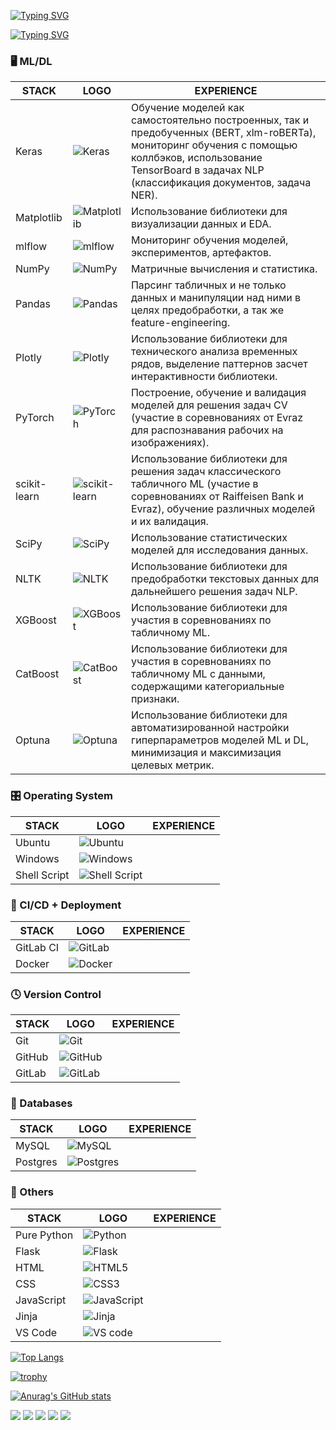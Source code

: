 [![Typing SVG](https://readme-typing-svg.herokuapp.com?font=Fira+Code&pause=1000&random=false&width=1000&lines=Welcome+to+my+dev-page!+I'm+Pavel+-+DS+and+ML+specialist)](https://git.io/typing-svg)

[![Typing SVG](https://readme-typing-svg.herokuapp.com?font=Fira+Code&pause=1000&color=9231F7&random=false&width=650&lines=Here's+is+my+stack+sorted+by+relevancy)](https://git.io/typing-svg)

<h3 id="-mldl">🖥️ ML/DL</h3>

| STACK        | LOGO                                                                                                                            | EXPERIENCE |
|--------------|---------------------------------------------------------------------------------------------------------------------------------|------------|
| Keras        | ![Keras](https://img.shields.io/badge/Keras-%23D00000.svg?style=for-the-badge&logo=Keras&logoColor=white)                       | Обучение моделей как самостоятельно построенных, так и предобученных (BERT, xlm-roBERTa), мониторинг обучения с помощью коллбэков, использование TensorBoard в задачах NLP (классификация документов, задача NER).             |
| Matplotlib   | ![Matplotlib](https://img.shields.io/badge/Matplotlib-%23ffffff.svg?style=for-the-badge&logo=Matplotlib&logoColor=black)        | Использование библиотеки для визуализации данных и EDA.            |
| mlflow       | ![mlflow](https://img.shields.io/badge/mlflow-%23d9ead3.svg?style=for-the-badge&logo=numpy&logoColor=blue)                      | Мониторинг обучения моделей, экспериментов, артефактов.           |
| NumPy        | ![NumPy](https://img.shields.io/badge/numpy-%23013243.svg?style=for-the-badge&logo=numpy&logoColor=white)                       | Матричные вычисления и статистика.           |
| Pandas       | ![Pandas](https://img.shields.io/badge/pandas-%23150458.svg?style=for-the-badge&logo=pandas&logoColor=white)                    | Парсинг табличных и не только данных и манипуляции над ними в целях предобработки, а так же feature-engineering.            |
| Plotly       | ![Plotly](https://img.shields.io/badge/Plotly-%233F4F75.svg?style=for-the-badge&logo=plotly&logoColor=white)                    | Использование библиотеки для технического анализа временных рядов, выделение паттернов засчет интерактивности библиотеки.           |
| PyTorch      | ![PyTorch](https://img.shields.io/badge/PyTorch-%23EE4C2C.svg?style=for-the-badge&logo=PyTorch&logoColor=white)                 | Построение, обучение и валидация моделей для решения задач CV (участие в соревнованиях от Evraz для распознавания рабочих на изображениях).           |
| scikit-learn | ![scikit-learn](https://img.shields.io/badge/scikit--learn-%23F7931E.svg?style=for-the-badge&logo=scikit-learn&logoColor=white) | Использование библиотеки для решения задач классического табличного ML (участие в соревнованиях от Raiffeisen Bank и Evraz), обучение различных моделей и их валидация.           |
| SciPy        | ![SciPy](https://img.shields.io/badge/SciPy-%230C55A5.svg?style=for-the-badge&logo=scipy&logoColor=%white)                      | Использование статистических моделей для исследования данных.           |
| NLTK         | ![NLTK](https://www.educba.com/academy/wp-content/uploads/2019/08/NLTK.png)                                                     | Использование библиотеки для предобработки текстовых данных для дальнейшего решения задач NLP.            |
| XGBoost      | ![XGBoost](https://upload.wikimedia.org/wikipedia/commons/6/69/XGBoost_logo.png?20190625122704)                                                                    | Использование библиотеки для участия в соревнованиях по табличному ML.            |
| CatBoost     | ![CatBoost](https://avatars.mds.yandex.net/get-entity_search/5503081/551872784/S122x122Fit_2x)                                  | Использование библиотеки для участия в соревнованиях по табличному ML с данными, содержащими категориальные признаки.           |
| Optuna       | ![Optuna](https://cdn4.telegram-cdn.org/file/i9-9tSbhvw4S9NKypJ-PWs8UAwCNiBKjLvDc8YS2yY2yEPZOGeqDt3irf49vBInGdSxoWTHv6PlzARBSngO-g7bP3fVbGr14fH6E7-eWb7DPsJS8H61sJN_ObIE3YfWAqEYBkJB_7kSdj2JdY0gT23joyLXOqMb64LAbkTsYyNOFyVGXR0MHMuCGBf19aOdg13y5xz1UCiV8-xIVO1DbyDuLBhq9H3zUN4KzjI1kmUQXChKL8clxMBgtDn62l40LQZT1iliNgl2W7pwpejOM_FNgYGpj5XUuxZk9wNZNAqTQd0GVpKLR2wjZsf-Gmo2o5pC6bbrbiyodsBN-3laJfQ.jpg)   | Использование библиотеки для автоматизированной настройки гиперпараметров моделей ML и DL, минимизация и максимизация целевых метрик. |


<h3 id="-os"> 🎛️ Operating System </h3>

| STACK        | LOGO                                                                                                                       | EXPERIENCE |
|--------------|----------------------------------------------------------------------------------------------------------------------------|------------|
| Ubuntu       | ![Ubuntu](https://img.shields.io/badge/Ubuntu-E95420?style=for-the-badge&logo=ubuntu&logoColor=white)                      |            |
| Windows      | ![Windows](https://img.shields.io/badge/Windows-0078D6?style=for-the-badge&logo=windows&logoColor=white)                   |            |
| Shell Script | ![Shell Script](https://img.shields.io/badge/shell_script-%23121011.svg?style=for-the-badge&logo=gnu-bash&logoColor=white) |            |

<h3 id="-ci"> 🔬 CI/CD + Deployment </h3>

| STACK     | LOGO                                                                                                         | EXPERIENCE |
|-----------|--------------------------------------------------------------------------------------------------------------|------------|
| GitLab CI | ![GitLab](https://img.shields.io/badge/gitlab-%23181717.svg?style=for-the-badge&logo=gitlab&logoColor=white) |            |
| Docker    | ![Docker](https://img.shields.io/badge/docker-%230db7ed.svg?style=for-the-badge&logo=docker&logoColor=white) |            |

<h3 id="-git"> 🕓 Version Control </h3>

| STACK  | LOGO                                                                                                         | EXPERIENCE |
|--------|--------------------------------------------------------------------------------------------------------------|------------|
| Git    | ![Git](https://img.shields.io/badge/git-%23F05033.svg?style=for-the-badge&logo=git&logoColor=white)          |            |
| GitHub | ![GitHub](https://img.shields.io/badge/github-%23121011.svg?style=for-the-badge&logo=github&logoColor=white) |            |
| GitLab | ![GitLab](https://img.shields.io/badge/gitlab-%23181717.svg?style=for-the-badge&logo=gitlab&logoColor=white) |            |

<h3 id="-db"> 💾 Databases </h3>

| STACK    | LOGO                                                                                                                 | EXPERIENCE |
|----------|----------------------------------------------------------------------------------------------------------------------|------------|
| MySQL    | ![MySQL](https://img.shields.io/badge/mysql-%2300f.svg?style=for-the-badge&logo=mysql&logoColor=white)               |            |
| Postgres | ![Postgres](https://img.shields.io/badge/postgres-%23316192.svg?style=for-the-badge&logo=postgresql&logoColor=white) |            |

<h3 id="-db"> 🥅 Others </h3>

| STACK       | LOGO                                                                                                                                   | EXPERIENCE |
|-------------|----------------------------------------------------------------------------------------------------------------------------------------|------------|
| Pure Python | ![Python](https://img.shields.io/badge/python-3670A0?style=for-the-badge&logo=python&logoColor=ffdd54)                                 |            |
| Flask       | ![Flask](https://img.shields.io/badge/flask-%23000.svg?style=for-the-badge&logo=flask&logoColor=white)                                 |            |
| HTML        | ![HTML5](https://img.shields.io/badge/html5-%23E34F26.svg?style=for-the-badge&logo=html5&logoColor=white)                              |            |
| CSS         | ![CSS3](https://img.shields.io/badge/css3-%231572B6.svg?style=for-the-badge&logo=css3&logoColor=white)                                 |            |
| JavaScript  | ![JavaScript](https://img.shields.io/badge/javascript-%23323330.svg?style=for-the-badge&logo=javascript&logoColor=%23F7DF1E)           |            |
| Jinja       | ![Jinja](https://img.shields.io/badge/jinja-white.svg?style=for-the-badge&logo=jinja&logoColor=black)                                  |            |
| VS Code     | ![VS code](https://img.shields.io/badge/Visual%20Studio%20Code-0078d7.svg?style=for-the-badge&logo=visual-studio-code&logoColor=white) |            |

[![Top Langs](https://github-readme-stats.vercel.app/api/top-langs/?username=lomovtsevp&layout=compact)](https://github.com/anuraghazra/github-readme-stats)

[![trophy](https://github-profile-trophy.vercel.app/?username=lomovtsevp)](https://github.com/ryo-ma/github-profile-trophy)

[![Anurag's GitHub stats](https://github-readme-stats.vercel.app/api?username=lomovtsevp)](https://github.com/anuraghazra/github-readme-stats)

![](https://github-profile-summary-cards.vercel.app/api/cards/profile-details?username=lomovtsevp&theme=solarized_dark)
![](https://github-profile-summary-cards.vercel.app/api/cards/most-commit-language?username=lomovtsevp&theme=solarized_dark)
![](https://github-profile-summary-cards.vercel.app/api/cards/repos-per-language?username=lomovtsevp&theme=solarized_dark)
![](https://github-profile-summary-cards.vercel.app/api/cards/stats?username=lomovtsevp&theme=solarized_dark)
![](https://github-profile-summary-cards.vercel.app/api/cards/productive-time?username=lomovtsevp&theme=solarized_dark)

